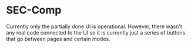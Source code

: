 # SEC-Comp
Currently only the partially done UI is operational. However, there wasn't any real code connected to the UI so it is currently just a series of buttons that go between pages and certain modes.
